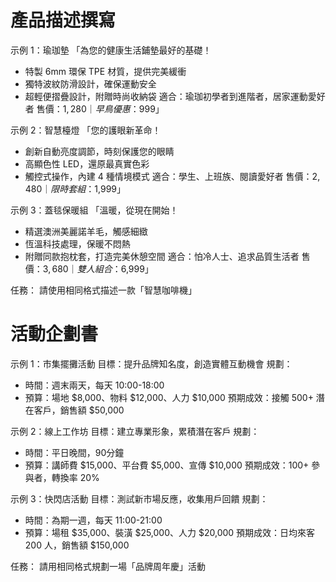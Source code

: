 # 產品描述撰寫

示例 1：瑜珈墊
「為您的健康生活鋪墊最好的基礎！
- 特製 6mm 環保 TPE 材質，提供完美緩衝
- 獨特波紋防滑設計，確保運動安全
- 超輕便摺疊設計，附贈時尚收納袋
適合：瑜珈初學者到進階者，居家運動愛好者
售價：$1,280｜早鳥優惠：$999」

示例 2：智慧檯燈
「您的護眼新革命！
- 創新自動亮度調節，時刻保護您的眼睛
- 高顯色性 LED，還原最真實色彩
- 觸控式操作，內建 4 種情境模式
適合：學生、上班族、閱讀愛好者
售價：$2,480｜限時套組：$1,999」

示例 3：蓋毯保暖組
「溫暖，從現在開始！
- 精選澳洲美麗諾羊毛，觸感細緻
- 恆溫科技處理，保暖不悶熱
- 附贈同款抱枕套，打造完美休憩空間
適合：怕冷人士、追求品質生活者
售價：$3,680｜雙人組合：$6,999」

任務：
請使用相同格式描述一款「智慧咖啡機」

# 活動企劃書

示例 1：市集擺攤活動
目標：提升品牌知名度，創造實體互動機會
規劃：
- 時間：週末兩天，每天 10:00-18:00
- 預算：場地 $8,000、物料 $12,000、人力 $10,000
預期成效：接觸 500+ 潛在客戶，銷售額 $50,000

示例 2：線上工作坊
目標：建立專業形象，累積潛在客戶
規劃：
- 時間：平日晚間，90分鐘
- 預算：講師費 $15,000、平台費 $5,000、宣傳 $10,000
預期成效：100+ 參與者，轉換率 20%

示例 3：快閃店活動
目標：測試新市場反應，收集用戶回饋
規劃：
- 時間：為期一週，每天 11:00-21:00
- 預算：場租 $35,000、裝潢 $25,000、人力 $20,000
預期成效：日均來客 200 人，銷售額 $150,000

任務：
請用相同格式規劃一場「品牌周年慶」活動
